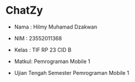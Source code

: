 # ChatZy
- Nama  : Hilmy Muhamad Dzakwan
- NIM   : 23552011368
- Kelas : TIF RP 23 CID B
- Matkul: Pemrograman Mobile 1

- Ujian Tengah Semester Pemrograman Mobile 1

